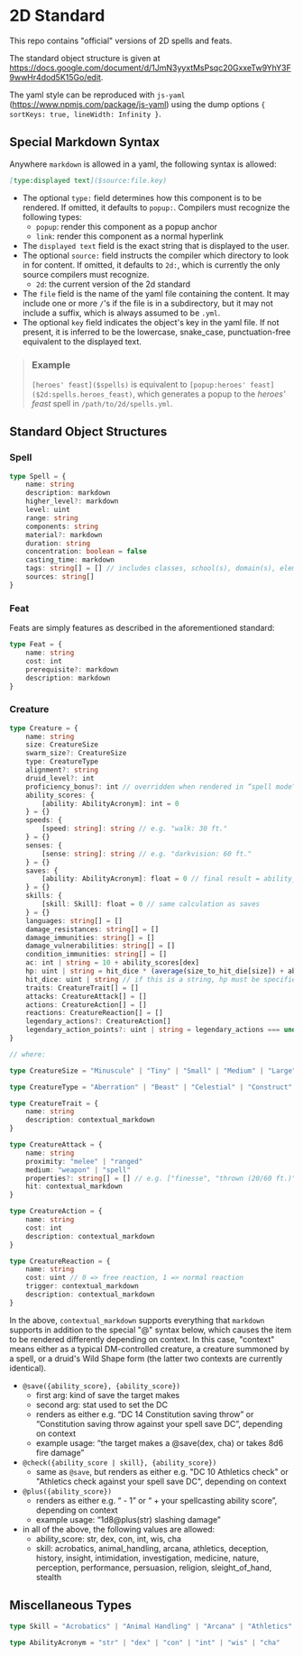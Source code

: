 # 2D Standard

This repo contains "official" versions of 2D spells and feats.

The standard object structure is given at https://docs.google.com/document/d/1JmN3yyxtMsPsqc20GxxeTw9YhY3F9wwHr4dod5K15Go/edit.

The yaml style can be reproduced with `js-yaml` (https://www.npmjs.com/package/js-yaml) using the dump options `{ sortKeys: true, lineWidth: Infinity }`.

## Special Markdown Syntax

Anywhere `markdown` is allowed in a yaml, the following syntax is allowed:
```md
[type:displayed text]($source:file.key)
```

- The optional `type:` field determines how this component is to be rendered. If omitted, it defaults to `popup:`. Compilers must recognize the following types:
    - `popup`: render this component as a popup anchor
    - `link`: render this component as a normal hyperlink
- The `displayed text` field is the exact string that is displayed to the user.
- The optional `source:` field instructs the compiler which directory to look in for content. If omitted, it defaults to `2d:`, which is currently the only source compilers must recognize.
    - `2d`: the current version of the 2d standard
- The `file` field is the name of the yaml file containing the content. It may include one or more `/`'s if the file is in a subdirectory, but it may not include a suffix, which is always assumed to be `.yml`.
- The optional `key` field indicates the object's key in the yaml file. If not present, it is inferred to be the lowercase, snake_case, punctuation-free equivalent to the displayed text.

> ### Example
> `[heroes' feast]($spells)` is equivalent to `[popup:heroes' feast]($2d:spells.heroes_feast)`, which generates a popup to the _heroes' feast_ spell in `/path/to/2d/spells.yml`.

## Standard Object Structures

### Spell

```ts
type Spell = {
    name: string
    description: markdown
    higher_level?: markdown
    level: uint
    range: string
    components: string
    material?: markdown
    duration: string
    concentration: boolean = false
    casting_time: markdown
    tags: string[] = [] // includes classes, school(s), domain(s), element?, curse?, ritual?
    sources: string[]
}
```

### Feat

Feats are simply features as described in the aforementioned standard:

```ts
type Feat = {
    name: string
    cost: int
    prerequisite?: markdown
    description: markdown
}
```

### Creature

```ts
type Creature = {
    name: string
    size: CreatureSize
    swarm_size?: CreatureSize
    type: CreatureType
    alignment?: string
    druid_level?: int
    proficiency_bonus?: int // overridden when rendered in “spell mode” to be “equals your proficiency bonus”
    ability_scores: {
        [ability: AbilityAcronym]: int = 0
    } = {}
    speeds: {
        [speed: string]: string // e.g. "walk: 30 ft."
    } = {}
    senses: {
        [sense: string]: string // e.g. "darkvision: 60 ft."
    } = {}
    saves: {
        [ability: AbilityAcronym]: float = 0 // final result = ability_scores[ability] + floor(proficiency_bonus * saves[ability])
    } = {} 
    skills: {
        [skill: Skill]: float = 0 // same calculation as saves
    } = {}
    languages: string[] = []
    damage_resistances: string[] = []
    damage_immunities: string[] = []
    damage_vulnerabilities: string[] = []
    condition_immunities: string[] = []
    ac: int | string = 10 + ability_scores[dex]
    hp: uint | string = hit_dice * (average(size_to_hit_die[size]) + ability_scores[con])
    hit_dice: uint | string // if this is a string, hp must be specified
    traits: CreatureTrait[] = []
    attacks: CreatureAttack[] = []
    actions: CreatureAction[] = []
    reactions: CreatureReaction[] = []
    legendary_actions?: CreatureAction[]
    legendary_action_points?: uint | string = legendary_actions === undefined ? undefined : “1 legendary action point per player”
}

// where:

type CreatureSize = "Minuscule" | "Tiny" | "Small" | "Medium" | "Large" | "Huge" | "Gargantuan"

type CreatureType = "Aberration" | "Beast" | "Celestial" | "Construct" | "Dragon" | "Elemental" | "Fey" | "Fiend" | "Giant" | "Humanoid" | "Monstrosity" | "Ooze" | "Plant" | "Undead"

type CreatureTrait = {
    name: string
    description: contextual_markdown
}

type CreatureAttack = {
    name: string
    proximity: "melee" | "ranged"
    medium: "weapon" | "spell"
    properties?: string[] = [] // e.g. ["finesse", "thrown (20/60 ft.)"]
    hit: contextual_markdown
}

type CreatureAction = {
    name: string
    cost: int
    description: contextual_markdown
}

type CreatureReaction = {
    name: string
    cost: uint // 0 => free reaction, 1 => normal reaction
    trigger: contextual_markdown
    description: contextual_markdown
}
```

In the above, `contextual_markdown` supports everything that `markdown` supports in addition to the special "@" syntax below, which causes the item to be rendered differently depending on context. In this case, "context" means either as a typical DM-controlled creature, a creature summoned by a spell, or a druid's Wild Shape form (the latter two contexts are currently identical).
- `@save({ability_score}, {ability_score})`
    - first arg: kind of save the target makes
    - second arg: stat used to set the DC
    - renders as either e.g. “DC 14 Constitution saving throw” or “Constitution saving throw against your spell save DC”, depending on context
    - example usage: “the target makes a @save(dex, cha) or takes 8d6 fire damage”
- `@check({ability_score | skill}, {ability_score})`
    - same as `@save`, but renders as either e.g. "DC 10 Athletics check" or "Athletics check against your spell save DC", depending on context
- `@plus({ability_score})`
    - renders as either e.g. “ - 1” or “ + your spellcasting ability score”, depending on context
    - example usage: “1d8@plus(str) slashing damage”
- in all of the above, the following values are allowed:
    - ability_score: str, dex, con, int, wis, cha
    - skill: acrobatics, animal_handling, arcana, athletics, deception, history, insight, intimidation, investigation, medicine, nature, perception, performance, persuasion, religion, sleight_of_hand, stealth

## Miscellaneous Types

```ts
type Skill = "Acrobatics" | "Animal Handling" | "Arcana" | "Athletics" | "Deception" | "History" | "Insight" | "Intimidation" | "Investigation" | "Medicine" | "Nature" | "Perception" | "Performance" | "Persuasion" | "Religion" | "Sleight of Hand" | "Stealth"

type AbilityAcronym = "str" | "dex" | "con" | "int" | "wis" | "cha"
```

